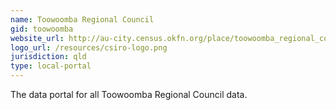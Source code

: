 ```yaml
---
name: Toowoomba Regional Council
gid: toowoomba
website_url: http://au-city.census.okfn.org/place/toowoomba_regional_council 
logo_url: /resources/csiro-logo.png
jurisdiction: qld
type: local-portal
---
```


The data portal for all Toowoomba Regional Council data.